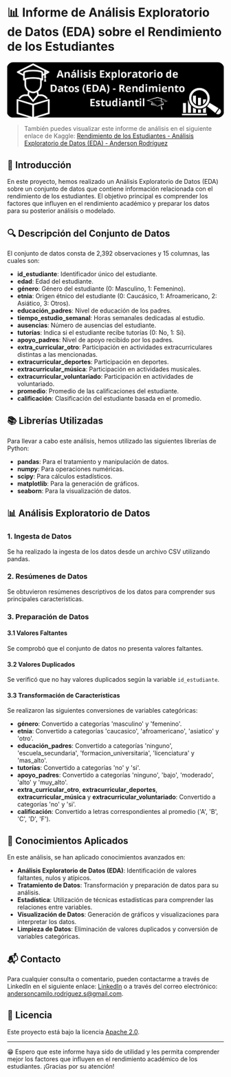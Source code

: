 # 📊 Informe de Análisis Exploratorio de Datos (EDA) sobre el Rendimiento de los Estudiantes

![](Portada_Estudiantes_EDA.png)

> También puedes visualizar este informe de análisis en el siguiente enlace de Kaggle: [Rendimiento de los Estudiantes - Análisis Exploratorio de Datos (EDA) - Anderson Rodríguez](https://www.kaggle.com/code/andersonrodriguezs/analisis-exploratorio-de-datos-en-espa-ol)

## 📝 Introducción

En este proyecto, hemos realizado un Análisis Exploratorio de Datos (EDA) sobre un conjunto de datos que contiene información relacionada con el rendimiento de los estudiantes. El objetivo principal es comprender los factores que influyen en el rendimiento académico y preparar los datos para su posterior análisis o modelado.

## 🔍 Descripción del Conjunto de Datos

El conjunto de datos consta de 2,392 observaciones y 15 columnas, las cuales son:

- **id_estudiante**: Identificador único del estudiante.
- **edad**: Edad del estudiante.
- **género**: Género del estudiante (0: Masculino, 1: Femenino).
- **etnia**: Origen étnico del estudiante (0: Caucásico, 1: Afroamericano, 2: Asiático, 3: Otros).
- **educación_padres**: Nivel de educación de los padres.
- **tiempo_estudio_semanal**: Horas semanales dedicadas al estudio.
- **ausencias**: Número de ausencias del estudiante.
- **tutorías**: Indica si el estudiante recibe tutorías (0: No, 1: Sí).
- **apoyo_padres**: Nivel de apoyo recibido por los padres.
- **extra_curricular_otro**: Participación en actividades extracurriculares distintas a las mencionadas.
- **extracurricular_deportes**: Participación en deportes.
- **extracurricular_música**: Participación en actividades musicales.
- **extracurricular_voluntariado**: Participación en actividades de voluntariado.
- **promedio**: Promedio de las calificaciones del estudiante.
- **calificación**: Clasificación del estudiante basada en el promedio.

## 📚 Librerías Utilizadas

Para llevar a cabo este análisis, hemos utilizado las siguientes librerías de Python:

- **pandas**: Para el tratamiento y manipulación de datos.
- **numpy**: Para operaciones numéricas.
- **scipy**: Para cálculos estadísticos.
- **matplotlib**: Para la generación de gráficos.
- **seaborn**: Para la visualización de datos.

## 📊 Análisis Exploratorio de Datos

### 1. Ingesta de Datos
Se ha realizado la ingesta de los datos desde un archivo CSV utilizando pandas.

### 2. Resúmenes de Datos
Se obtuvieron resúmenes descriptivos de los datos para comprender sus principales características.

### 3. Preparación de Datos

#### 3.1 Valores Faltantes
Se comprobó que el conjunto de datos no presenta valores faltantes.

#### 3.2 Valores Duplicados
Se verificó que no hay valores duplicados según la variable `id_estudiante`.

#### 3.3 Transformación de Características
Se realizaron las siguientes conversiones de variables categóricas:

- **género**: Convertido a categorías 'masculino' y 'femenino'.
- **etnia**: Convertido a categorías 'caucasico', 'afroamericano', 'asiatico' y 'otro'.
- **educación_padres**: Convertido a categorías 'ninguno', 'escuela_secundaria', 'formacion_universitaria', 'licenciatura' y 'mas_alto'.
- **tutorías**: Convertido a categorías 'no' y 'si'.
- **apoyo_padres**: Convertido a categorías 'ninguno', 'bajo', 'moderado', 'alto' y 'muy_alto'.
- **extra_curricular_otro**, **extracurricular_deportes**, **extracurricular_música** y **extracurricular_voluntariado**: Convertido a categorías 'no' y 'si'.
- **calificación**: Convertido a letras correspondientes al promedio ('A', 'B', 'C', 'D', 'F').

## 🧠 Conocimientos Aplicados

En este análisis, se han aplicado conocimientos avanzados en:

- **Análisis Exploratorio de Datos (EDA)**: Identificación de valores faltantes, nulos y atípicos.
- **Tratamiento de Datos**: Transformación y preparación de datos para su análisis.
- **Estadística**: Utilización de técnicas estadísticas para comprender las relaciones entre variables.
- **Visualización de Datos**: Generación de gráficos y visualizaciones para interpretar los datos.
- **Limpieza de Datos**: Eliminación de valores duplicados y conversión de variables categóricas.

## 📬 Contacto

Para cualquier consulta o comentario, pueden contactarme a través de LinkedIn en el siguiente enlace: [LinkedIn](www.linkedin.com/in/andersoncrs) o a través del correo electrónico: andersoncamilo.rodriguez.s@gmail.com.

## 📜 Licencia
Este proyecto está bajo la licencia [Apache 2.0](LICENSE).

---
 😁 Espero que este informe haya sido de utilidad y les permita comprender mejor los factores que influyen en el rendimiento académico de los estudiantes. ¡Gracias por su atención!